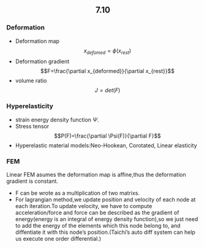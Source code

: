 <h2 align=center> 7.10 </h2>

### Deformation
- Deformation map$$x_{defomed}=\phi (x_{rest})$$
- Deformation gradient$$F=\frac{\partial x_{deformed}}{\partial x_{rest}}$$
- volume ratio$$J=det(F)$$

### Hyperelasticity
- strain energy density function $\Psi$.
- Stress tensor$$P(F)=\frac{\partial \Psi(F)}{\partial F}$$
- Hyperelastic material models:Neo-Hookean, Corotated, Linear elasticity

### FEM
Linear FEM asumes the deformation map is affine,thus the deformation gradient is constant.
- F can be wrote as a multiplication of two matrixs.
- For lagrangian method,we update position and velocity of each node at each iteration.To update velocity, we have to compute acceleration/force and force can be described as the gradient of energy(energy is an integral of energy density function),so we just need to add the energy of the elements which this node belong to, and diffentiate it with this node’s position.(Taichi’s auto diff system can help us execute one order differential.)